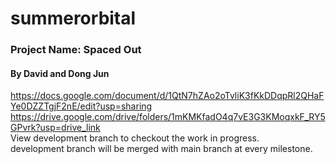 # summerorbital
###  Project Name: Spaced Out
#### By David and Dong Jun
https://docs.google.com/document/d/1QtN7hZAo2oTvliK3fKkDDqpRl2QHaFYe0DZZTgjF2nE/edit?usp=sharing
https://drive.google.com/drive/folders/1mKMKfadO4q7vE3G3KMoqxkF_RY5GPvrk?usp=drive_link <br>
View development branch to checkout the work in progress. <br>
development branch will be merged with main branch at every milestone.

